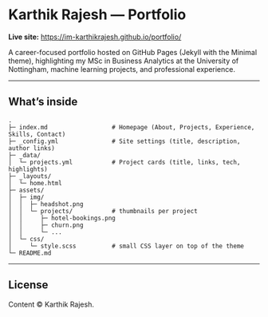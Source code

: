 # Karthik Rajesh — Portfolio

**Live site:** https://im-karthikrajesh.github.io/portfolio/

A career-focused portfolio hosted on GitHub Pages (Jekyll with the Minimal theme), highlighting my MSc in Business Analytics at the University of Nottingham, machine learning projects, and professional experience.

---

## What’s inside

```
.
├─ index.md                  # Homepage (About, Projects, Experience, Skills, Contact)
├─ _config.yml               # Site settings (title, description, author links)
├─ _data/
│  └─ projects.yml           # Project cards (title, links, tech, highlights)
├─ _layouts/
│  └─ home.html
├─ assets/
│  ├─ img/
│  │  ├─ headshot.png
│  │  └─ projects/           # thumbnails per project
│  │     ├─ hotel-bookings.png
│  │     ├─ churn.png
│  │     └─ ...
│  └─ css/
│     └─ style.scss          # small CSS layer on top of the theme
└─ README.md                 
```

---

## License

Content © Karthik Rajesh.

